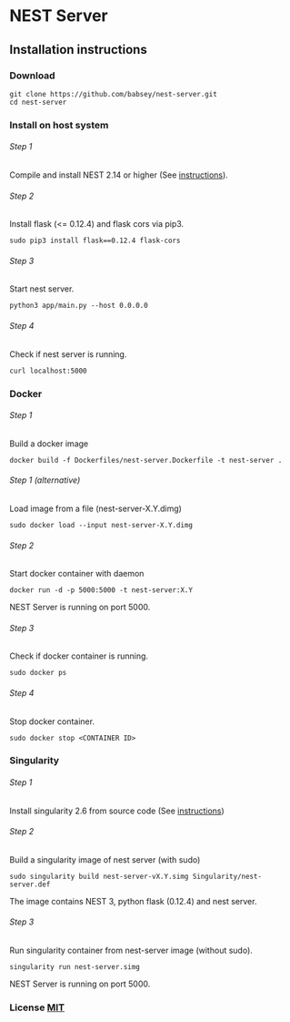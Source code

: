 # NEST Server

## Installation instructions

### Download
```
git clone https://github.com/babsey/nest-server.git
cd nest-server
```


### Install on host system

###### Step 1
Compile and install NEST 2.14 or higher (See [instructions](http://www.nest-simulator.org/installation/)).

###### Step 2
Install flask (<= 0.12.4) and flask cors via pip3.
```
sudo pip3 install flask==0.12.4 flask-cors
```

###### Step 3
Start nest server.
```
python3 app/main.py --host 0.0.0.0
```

###### Step 4
Check if nest server is running.
```
curl localhost:5000
```


### Docker

###### Step 1
Build a docker image
```
docker build -f Dockerfiles/nest-server.Dockerfile -t nest-server .
```
###### Step 1 (alternative)
 Load image from a file (nest-server-X.Y.dimg)
```
sudo docker load --input nest-server-X.Y.dimg
```

###### Step 2
Start docker container with daemon
```
docker run -d -p 5000:5000 -t nest-server:X.Y
```
NEST Server is running on port 5000.

###### Step 3
Check if docker container is running.
```
sudo docker ps
```

###### Step 4
Stop docker container.
```
sudo docker stop <CONTAINER ID>
```


### Singularity

###### Step 1
Install singularity 2.6 from source code (See [instructions](https://www.sylabs.io/guides/2.6/user-guide/installation.html))

###### Step 2
Build a singularity image of nest server (with sudo)
```
sudo singularity build nest-server-vX.Y.simg Singularity/nest-server.def
```
The image contains NEST 3, python flask (0.12.4) and nest server.

###### Step 3
Run singularity container from nest-server image (without sudo).
```
singularity run nest-server.simg
```
NEST Server is running on port 5000.


### License [MIT](LICENSE)
